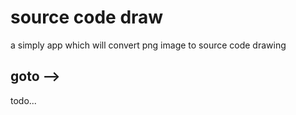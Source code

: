 # source code draw

a simply app which will convert png image to source code drawing

## goto -->

todo...